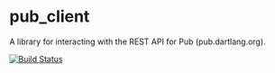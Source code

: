 # pub_client
A library for interacting with the REST API for Pub (pub.dartlang.org).

[![Build Status](https://travis-ci.org/jimsimon/pub_client.svg?branch=master)](https://travis-ci.org/jimsimon/pub_client)